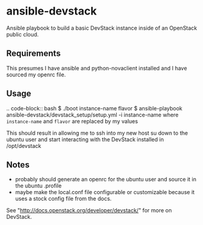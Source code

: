 # ansible-devstack
Ansible playbook to build a basic DevStack instance inside of an OpenStack public cloud.

Requirements
------------
This presumes I have ansible and python-novaclient installed and I have sourced my openrc file.

Usage
-----
.. code-block:: bash
$ ./boot instance-name flavor
$ ansible-playbook ansible-devstack/devstack_setup/setup.yml -i instance-name
where ```instance-name``` and ```flavor``` are replaced by my values

This should result in allowing me to ssh into my new host su down to the ubuntu user and start interacting with the DevStack installed in /opt/devstack

Notes
-----
* probably should generate an openrc for the ubuntu user and source it in the ubuntu .profile
* maybe make the local.conf file configurable or customizable because it uses a stock config file from the docs.

See "http://docs.openstack.org/developer/devstack/" for more on DevStack.
